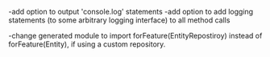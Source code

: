 -add option to output 'console.log' statements
-add option to add logging statements (to some arbitrary logging interface) to all method calls

-change generated module to import forFeature(EntityRepostiroy) instead of forFeature(Entity), if using a custom repository.


